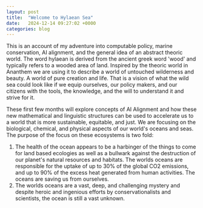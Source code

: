 ```yaml
---
layout: post
title:  "Welcome to Hylaean Sea"
date:   2024-12-14 09:27:02 +0000
categories: blog
---
```

This is an account of my adventure into computable policy, marine conservation, AI alignment, and the 
general idea of an abstract theoric world. The word hylaean is derived from the ancient greek word 
'wood' and typically refers to a wooded area of land. Inspired by the theoric world in Ananthem we are using
it to describe a world of untouched wilderness and beauty. A world of pure creation and life. That is a vision of what the wild sea could look like if we equip ourselves, our policy makers, and our citizens with the tools, the knowledge, and the will to understand it and strive for it.

These first few months will explore concepts of AI Alignment and how these new mathematical and linguistic structures can be used to accelerate us to a world that is more sustainable, equitable, and just. We are focusing on the biological, chemical, and physical aspects of our world's oceans and seas. The purpose of the focus on these ecosystems is two fold:

1. The health of the ocean appears to be a harbinger of the things to come for land based ecologies as well as a bullwark against the destruction of our planet's natural resources and habitats. The worlds oceans are responsible for the uptake of up to 30% of the global CO2 emissions, and up to 90% of the excess heat generated from human activities. The oceans are saving us from ourselves.
2. The worlds oceans are a vast, deep, and challenging mystery and despite heroic and ingenious efforts by conservationalists and scientists, the ocean is still a vast unknown.



  
